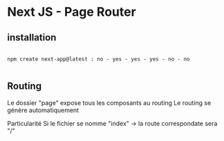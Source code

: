 # Next JS - Page Router



## installation
```

npm create next-app@latest : no - yes - yes - yes - no - no


```
## Routing
Le dossier "page" expose tous les composants au routing
Le routing se génère automatiquement

Particularité
Si le fichier se nomme "index" -> la route correspondate sera "/"





